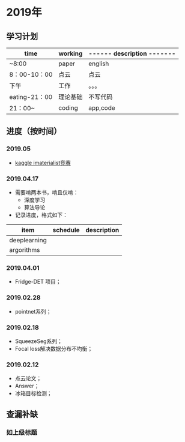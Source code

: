 # 2019年

## 学习计划

|time|working|------ description -------|
|--|--|--|
| ~8:00 |paper| english |
|8：00-10：00|点云|点云|
|下午|工作|。。。|
|eating-21：00|理论基础|不写代码|
|21：00~|coding| app,code |


## 进度（按时间）

### 2019.05

- [kaggle imaterialist竞赛](https://gitee.com/usiege/Kaggle-Product-2019)

### 2019.04.17

- 需要啃两本书，啃且仅啃：
    + 深度学习
    + 算法导论
- 记录进度，格式如下：

|item|schedule|description|
|--|--|--|
|deeplearning| | |
|argorithms| | |

### 2019.04.01

- Fridge-DET 项目；

### 2019.02.28

- pointnet系列；

### 2019.02.18

- SqueezeSeg系列；
- Focal loss解决数据分布不均衡；

### 2019.02.12

- 点云论文；
- Answer；
- 冰箱目标检测；

## 查漏补缺

### 如上级标题